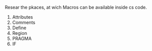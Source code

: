 Resear the pkaces, at wich Macros can be available inside cs code.

  1. Attributes
  1. Comments
  1. Define
  1. Region
  1. PRAGMA
  1. IF
